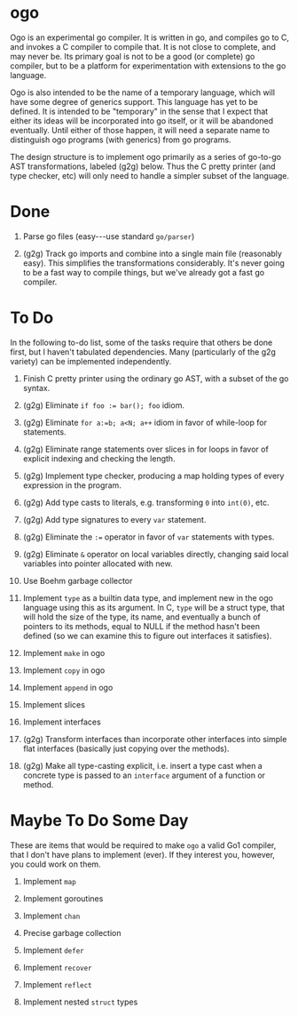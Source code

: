 ogo
===

Ogo is an experimental go compiler.  It is written in go, and compiles
go to C, and invokes a C compiler to compile that.  It is not close to
complete, and may never be.  Its primary goal is not to be a good (or
complete) go compiler, but to be a platform for experimentation with
extensions to the go language.

Ogo is also intended to be the name of a temporary language, which
will have some degree of generics support.  This language has yet to
be defined.  It is intended to be "temporary" in the sense that I
expect that either its ideas will be incorporated into go itself, or
it will be abandoned eventually.  Until either of those happen, it
will need a separate name to distinguish ogo programs (with generics)
from go programs.

The design structure is to implement ogo primarily as a series of
go-to-go AST transformations, labeled (g2g) below.  Thus the C pretty
printer (and type checker, etc) will only need to handle a simpler
subset of the language.

Done
====

1. Parse go files (easy---use standard `go/parser`)

2. (g2g) Track go imports and combine into a single main file
(reasonably easy).  This simplifies the transformations considerably.
It's never going to be a fast way to compile things, but we've already
got a fast go compiler.

To Do
=====

In the following to-do list, some of the tasks require that others be
done first, but I haven't tabulated dependencies.  Many (particularly
of the g2g variety) can be implemented independently.

1. Finish C pretty printer using the ordinary go AST, with a subset
of the go syntax.

1. (g2g) Eliminate `if foo := bar(); foo` idiom.

1. (g2g) Eliminate `for a:=b; a<N; a++` idiom in favor of while-loop
for statements.

1. (g2g) Eliminate range statements over slices in for loops in favor
of explicit indexing and checking the length.

1. (g2g) Implement type checker, producing a map holding types of
every expression in the program.

1. (g2g) Add type casts to literals, e.g. transforming `0` into
`int(0)`, etc.

1. (g2g) Add type signatures to every `var` statement.

1. (g2g) Eliminate the `:=` operator in favor of `var` statements with
types.

1. (g2g) Eliminate `&` operator on local variables directly, changing
said local variables into pointer allocated with new.

1. Use Boehm garbage collector

1. Implement `type` as a builtin data type, and implement new in the
ogo language using this as its argument.  In C, `type` will be a
struct type, that will hold the size of the type, its name, and
eventually a bunch of pointers to its methods, equal to NULL if the
method hasn't been defined (so we can examine this to figure out
interfaces it satisfies).

1. Implement `make` in ogo

1. Implement `copy` in ogo

1. Implement `append` in ogo

1. Implement slices

1. Implement interfaces

1. (g2g) Transform interfaces than incorporate other interfaces into
simple flat interfaces (basically just copying over the methods).

1. (g2g) Make all type-casting explicit, i.e. insert a type cast when a
concrete type is passed to an `interface` argument of a function or
method.

Maybe To Do Some Day
====================

These are items that would be required to make `ogo` a valid Go1
compiler, that I don't have plans to implement (ever).  If they
interest you, however, you could work on them.

1. Implement `map`

2. Implement goroutines

3. Implement `chan`

4. Precise garbage collection

5. Implement `defer`

6. Implement `recover`

7. Implement `reflect`

8. Implement nested `struct` types
